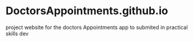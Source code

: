 # DoctorsAppointments.github.io
 project website for the doctors Appointments app to submited in practical skills dev

